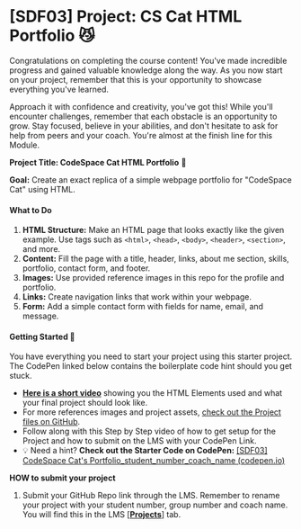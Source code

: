 # [SDF03] Project: CS Cat HTML Portfolio 😼

Congratulations on completing the course content! You've made incredible progress and gained valuable knowledge along the way. As you now start on your project, remember that this is your opportunity to showcase everything you've learned. 

Approach it with confidence and creativity, you've got this! While you'll encounter challenges, remember that each obstacle is an opportunity to grow. Stay focused, believe in your abilities, and don't hesitate to ask for help from peers and your coach. You're almost at the finish line for this Module.

**Project Title: CodeSpace Cat HTML Portfolio** 🎨

**Goal:** Create an exact replica of a simple webpage portfolio for "CodeSpace Cat" using HTML. 

#### What to Do

1. **HTML Structure:** Make an HTML page that looks exactly like the given example. Use tags such as `<html>`, `<head>`, `<body>`, `<header>`, `<section>`, and more.
2. **Content:** Fill the page with a title, header, links, about me section, skills, portfolio, contact form, and footer.
3. **Images:** Use provided reference images in this repo for the profile and portfolio.
4. **Links:** Create navigation links that work within your webpage.
5. **Form:** Add a simple contact form with fields for name, email, and message.

#### **Getting Started** 🚀

You have everything you need to start your project using this starter project. The CodePen linked below contains the boilerplate code hint should you get stuck.

- **[Here is a short video](https://youtu.be/7JKLWHWeybQ?rel=0)** showing you the HTML Elements used and what your final project should look like. 
- For more references images and project assets, [check out the Project files on GitHub](https://github.com/CodeSpace-Academy/SDF03_Reference-Files/tree/main/reference%20images).
- Follow along with this Step by Step video of how to get setup for the Project and how to submit on the LMS with your CodePen Link.
- 💡 Need a hint? **Check out the Starter Code on CodePen:** [[SDF03] CodeSpace Cat's Portfolio_student_number_coach_name (codepen.io)](https://codepen.io/codespace-academy/pen/jOJwdmO)

**HOW to submit your project**

1. Submit your GitHub Repo link through the LMS. Remember to rename your project with your student number, group number and coach name. You will find this in the LMS [**[Projects](https://learn.codespace.co.za/projects)**] tab.


